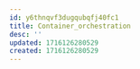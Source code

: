 ```yaml
---
id: y6thnqvf3dugqubqfj40fc1
title: Container_orchestration
desc: ''
updated: 1716126280529
created: 1716126280529
---
```

